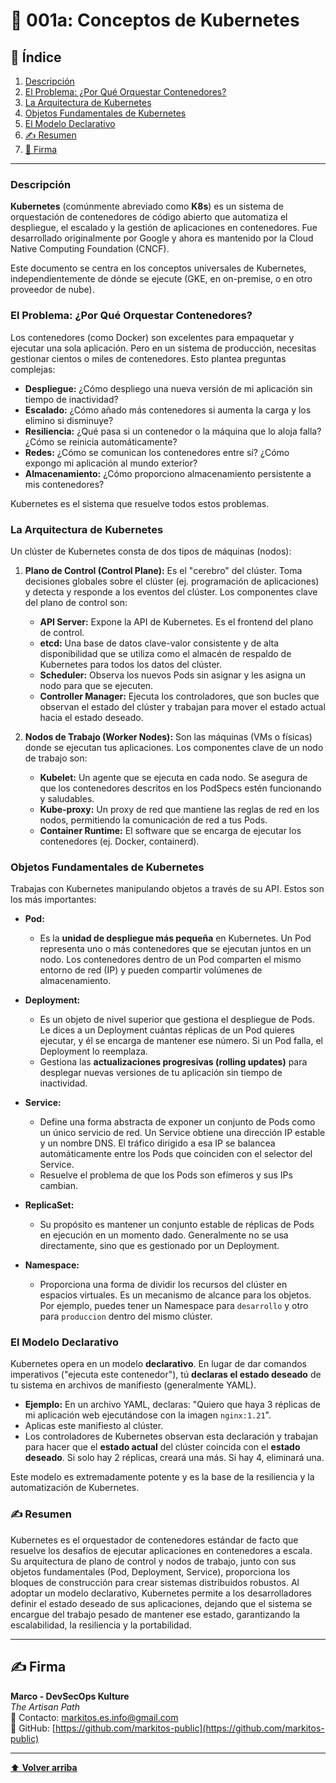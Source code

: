 
# 📜 001a: Conceptos de Kubernetes

## 📝 Índice

1.  [Descripción](#descripción)
2.  [El Problema: ¿Por Qué Orquestar Contenedores?](#el-problema-por-qué-orquestar-contenedores)
3.  [La Arquitectura de Kubernetes](#la-arquitectura-de-kubernetes)
4.  [Objetos Fundamentales de Kubernetes](#objetos-fundamentales-de-kubernetes)
5.  [El Modelo Declarativo](#el-modelo-declarativo)
6.  [✍️ Resumen](#resumen)
7.  [🔖 Firma](#firma)

---

### Descripción

**Kubernetes** (comúnmente abreviado como **K8s**) es un sistema de orquestación de contenedores de código abierto que automatiza el despliegue, el escalado y la gestión de aplicaciones en contenedores. Fue desarrollado originalmente por Google y ahora es mantenido por la Cloud Native Computing Foundation (CNCF).

Este documento se centra en los conceptos universales de Kubernetes, independientemente de dónde se ejecute (GKE, en on-premise, o en otro proveedor de nube).

### El Problema: ¿Por Qué Orquestar Contenedores?

Los contenedores (como Docker) son excelentes para empaquetar y ejecutar una sola aplicación. Pero en un sistema de producción, necesitas gestionar cientos o miles de contenedores. Esto plantea preguntas complejas:

*   **Despliegue:** ¿Cómo despliego una nueva versión de mi aplicación sin tiempo de inactividad?
*   **Escalado:** ¿Cómo añado más contenedores si aumenta la carga y los elimino si disminuye?
*   **Resiliencia:** ¿Qué pasa si un contenedor o la máquina que lo aloja falla? ¿Cómo se reinicia automáticamente?
*   **Redes:** ¿Cómo se comunican los contenedores entre sí? ¿Cómo expongo mi aplicación al mundo exterior?
*   **Almacenamiento:** ¿Cómo proporciono almacenamiento persistente a mis contenedores?

Kubernetes es el sistema que resuelve todos estos problemas.

### La Arquitectura de Kubernetes

Un clúster de Kubernetes consta de dos tipos de máquinas (nodos):

1.  **Plano de Control (Control Plane):** Es el "cerebro" del clúster. Toma decisiones globales sobre el clúster (ej. programación de aplicaciones) y detecta y responde a los eventos del clúster. Los componentes clave del plano de control son:
    *   **API Server:** Expone la API de Kubernetes. Es el frontend del plano de control.
    *   **etcd:** Una base de datos clave-valor consistente y de alta disponibilidad que se utiliza como el almacén de respaldo de Kubernetes para todos los datos del clúster.
    *   **Scheduler:** Observa los nuevos Pods sin asignar y les asigna un nodo para que se ejecuten.
    *   **Controller Manager:** Ejecuta los controladores, que son bucles que observan el estado del clúster y trabajan para mover el estado actual hacia el estado deseado.

2.  **Nodos de Trabajo (Worker Nodes):** Son las máquinas (VMs o físicas) donde se ejecutan tus aplicaciones. Los componentes clave de un nodo de trabajo son:
    *   **Kubelet:** Un agente que se ejecuta en cada nodo. Se asegura de que los contenedores descritos en los PodSpecs estén funcionando y saludables.
    *   **Kube-proxy:** Un proxy de red que mantiene las reglas de red en los nodos, permitiendo la comunicación de red a tus Pods.
    *   **Container Runtime:** El software que se encarga de ejecutar los contenedores (ej. Docker, containerd).

### Objetos Fundamentales de Kubernetes

Trabajas con Kubernetes manipulando objetos a través de su API. Estos son los más importantes:

*   **Pod:**
    *   Es la **unidad de despliegue más pequeña** en Kubernetes. Un Pod representa uno o más contenedores que se ejecutan juntos en un nodo. Los contenedores dentro de un Pod comparten el mismo entorno de red (IP) y pueden compartir volúmenes de almacenamiento.

*   **Deployment:**
    *   Es un objeto de nivel superior que gestiona el despliegue de Pods. Le dices a un Deployment cuántas réplicas de un Pod quieres ejecutar, y él se encarga de mantener ese número. Si un Pod falla, el Deployment lo reemplaza.
    *   Gestiona las **actualizaciones progresivas (rolling updates)** para desplegar nuevas versiones de tu aplicación sin tiempo de inactividad.

*   **Service:**
    *   Define una forma abstracta de exponer un conjunto de Pods como un único servicio de red. Un Service obtiene una dirección IP estable y un nombre DNS. El tráfico dirigido a esa IP se balancea automáticamente entre los Pods que coinciden con el selector del Service.
    *   Resuelve el problema de que los Pods son efímeros y sus IPs cambian.

*   **ReplicaSet:**
    *   Su propósito es mantener un conjunto estable de réplicas de Pods en ejecución en un momento dado. Generalmente no se usa directamente, sino que es gestionado por un Deployment.

*   **Namespace:**
    *   Proporciona una forma de dividir los recursos del clúster en espacios virtuales. Es un mecanismo de alcance para los objetos. Por ejemplo, puedes tener un Namespace para `desarrollo` y otro para `produccion` dentro del mismo clúster.

### El Modelo Declarativo

Kubernetes opera en un modelo **declarativo**. En lugar de dar comandos imperativos ("ejecuta este contenedor"), tú **declaras el estado deseado** de tu sistema en archivos de manifiesto (generalmente YAML).

*   **Ejemplo:** En un archivo YAML, declaras: "Quiero que haya 3 réplicas de mi aplicación web ejecutándose con la imagen `nginx:1.21`".
*   Aplicas este manifiesto al clúster.
*   Los controladores de Kubernetes observan esta declaración y trabajan para hacer que el **estado actual** del clúster coincida con el **estado deseado**. Si solo hay 2 réplicas, creará una más. Si hay 4, eliminará una.

Este modelo es extremadamente potente y es la base de la resiliencia y la automatización de Kubernetes.

### ✍️ Resumen

Kubernetes es el orquestador de contenedores estándar de facto que resuelve los desafíos de ejecutar aplicaciones en contenedores a escala. Su arquitectura de plano de control y nodos de trabajo, junto con sus objetos fundamentales (Pod, Deployment, Service), proporciona los bloques de construcción para crear sistemas distribuidos robustos. Al adoptar un modelo declarativo, Kubernetes permite a los desarrolladores definir el estado deseado de sus aplicaciones, dejando que el sistema se encargue del trabajo pesado de mantener ese estado, garantizando la escalabilidad, la resiliencia y la portabilidad.

---

## ✍️ Firma

**Marco - DevSecOps Kulture**  
*The Artisan Path*  
📧 Contacto: [markitos.es.info@gmail.com](mailto:markitos.es.info@gmail.com)  
🐙 GitHub: [https://github.com/markitos-public](https://github.com/markitos-public)

---

[⬆️ **Volver arriba**](#-001a-conceptos-de-kubernetes)
